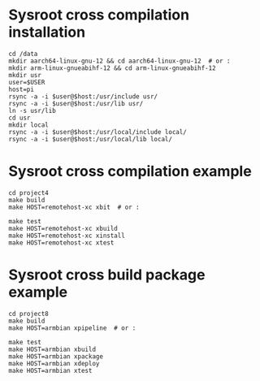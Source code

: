 # Sysroot cross compilation installation
```
cd /data
mkdir aarch64-linux-gnu-12 && cd aarch64-linux-gnu-12  # or :
mkdir arm-linux-gnueabihf-12 && cd arm-linux-gnueabihf-12
mkdir usr
user=$USER
host=pi
rsync -a -i $user@$host:/usr/include usr/
rsync -a -i $user@$host:/usr/lib usr/
ln -s usr/lib
cd usr
mkdir local
rsync -a -i $user@$host:/usr/local/include local/
rsync -a -i $user@$host:/usr/local/lib local/
```

# Sysroot cross compilation example
```
cd project4
make build
make HOST=remotehost-xc xbit  # or :

make test
make HOST=remotehost-xc xbuild
make HOST=remotehost-xc xinstall
make HOST=remotehost-xc xtest
```

# Sysroot cross build package example
```
cd project8
make build
make HOST=armbian xpipeline  # or :

make test
make HOST=armbian xbuild
make HOST=armbian xpackage
make HOST=armbian xdeploy
make HOST=armbian xtest
```
